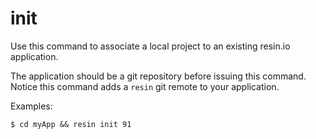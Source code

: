# init <id>

Use this command to associate a local project to an existing resin.io application.

The application should be a git repository before issuing this command.
Notice this command adds a `resin` git remote to your application.

Examples:

	$ cd myApp && resin init 91
